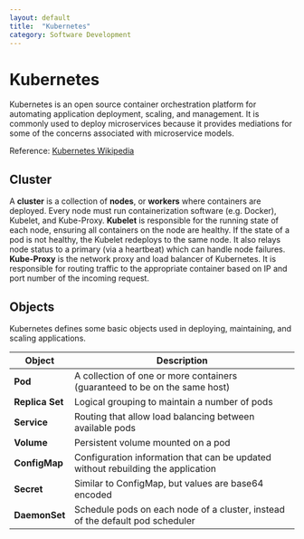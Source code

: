 ```yaml
---
layout: default
title:  "Kubernetes"
category: Software Development
---
```


# Kubernetes
Kubernetes is an open source container orchestration platform for
automating application deployment, scaling, and management. It is
commonly used to deploy microservices because it provides mediations
for some of the concerns associated with microservice models.

Reference: [Kubernetes Wikipedia](https://en.wikipedia.org/wiki/Kubernetes)

## Cluster
A **cluster** is a collection of **nodes**, or **workers** where
containers are deployed. Every node must run containerization
software (e.g. Docker), Kubelet, and Kube-Proxy. **Kubelet** is
responsible for the running state of each node, ensuring all
containers on the node are healthy. If the state of a pod is not
healthy, the Kubelet redeploys to the same node. It also relays
node status to a primary (via a heartbeat) which can handle node
failures. **Kube-Proxy** is the network proxy and load balancer of
Kubernetes. It is responsible for routing traffic to the appropriate
container based on IP and port number of the incoming request.

## Objects
Kubernetes defines some basic objects used in deploying, maintaining,
and scaling applications.

| Object | Description |
| ------ | ----------- |
| **Pod** | A collection of one or more containers (guaranteed to be on the same host) |
| **Replica Set** | Logical grouping to maintain a number of pods |
| **Service** | Routing that allow load balancing between available pods |
| **Volume** | Persistent volume mounted on a pod |
| **ConfigMap** | Configuration information that can be updated without rebuilding the application |
| **Secret** | Similar to ConfigMap, but values are base64 encoded |
| **DaemonSet** | Schedule pods on each node of a cluster, instead of the default pod scheduler |
